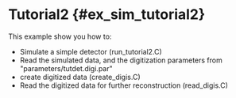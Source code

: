 # Tutorial2 {#ex_sim_tutorial2}

This example show you how to:

* Simulate a simple detector (run_tutorial2.C)
* Read the simulated data, and the digitization parameters from "parameters/tutdet.digi.par" 
* create digitized data (create_digis.C)
* Read the digitized data for further reconstruction (read_digis.C)
